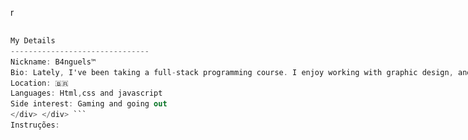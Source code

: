 r<div style="display: flex; align-items: center;">

  <!-- Input de Imagem à esquerda -->
  <div style="flex:1;">
    <img src="github molier.png" alt="" srcset="">
  </div>

  <!-- Código C# à direita -->
  <div style="flex: 1;">
  
  ```csharp
  My Details
  -------------------------------
  Nickname: B4nguels™
  Bio: Lately, I've been taking a full-stack programming course. I enjoy working with graphic design, and I've been looking for small jobs recently.
  Location: 🇧🇷
  Languages: Html,css and javascript
  Side interest: Gaming and going out
</div> </div> ```
Instruções:
